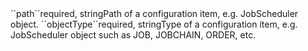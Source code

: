 <tr><td>``path``</td><td>required, string</td><td>Path of a configuration item, e.g. JobScheduler object.</td><td></td><td></td></tr>
<tr><td>``objectType``</td><td>required, string</td><td>Type of a configuration item, e.g. JobScheduler object such as JOB, JOBCHAIN, ORDER, etc.</td><td></td><td></td></tr>
